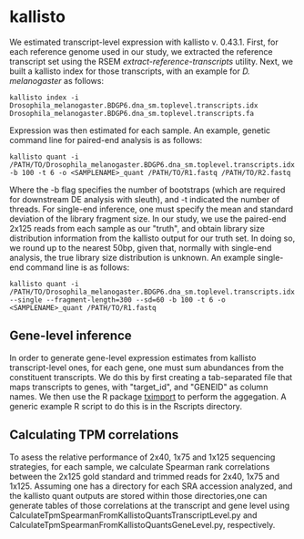 # kallisto

We estimated transcript-level expression with kallisto v. 0.43.1. First, for each reference genome used in our study, we extracted the reference transcript set using the RSEM<em> extract-reference-transcripts</em> utility. Next, we built a kallisto index for those transcripts, with an example for <em> D. melanogaster</em> as follows:

    kallisto index -i Drosophila_melanogaster.BDGP6.dna_sm.toplevel.transcripts.idx Drosophila_melanogaster.BDGP6.dna_sm.toplevel.transcripts.fa 

Expression was then estimated for each sample. An example, genetic command line for paired-end analysis is as follows:

    kallisto quant -i /PATH/TO/Drosophila_melanogaster.BDGP6.dna_sm.toplevel.transcripts.idx -b 100 -t 6 -o <SAMPLENAME>_quant /PATH/TO/R1.fastq /PATH/TO/R2.fastq

Where the -b flag specifies the number of bootstraps (which are required for downstream DE analysis with sleuth), and -t indicated the number of threads. For single-end inference, one must specify the mean and standard deviation of the library fragment size. In our study, we use the paired-end 2x125 reads from each sample as our "truth", and obtain library size distribution information from the kallisto output for our truth set. In doing so, we round up to the nearest 50bp, given that, normally with single-end analysis, the true library size distribution is unknown. An example single-end command line is as follows:

    kallisto quant -i /PATH/TO/Drosophila_melanogaster.BDGP6.dna_sm.toplevel.transcripts.idx --single --fragment-length=300 --sd=60 -b 100 -t 6 -o <SAMPLENAME>_quant /PATH/TO/R1.fastq

## Gene-level inference
In order to generate gene-level expression estimates from kallisto transcript-level ones, for each gene, one must sum abundances from the constituent transcripts. We do this by first creating a tab-separated file that maps transcripts to genes, with "target_id", and "GENEID" as column names. We then use the R package [tximport](https://bioconductor.org/packages/release/bioc/html/tximport.html) to perform the aggegation. A generic example R script to do this is in the Rscripts directory.

## Calculating TPM correlations
To asess the relative performance of 2x40, 1x75 and 1x125 sequencing strategies, for each sample, we calculate Spearman rank correlations between the 2x125 gold standard and trimmed reads for 2x40, 1x75 and 1x125. Assuming one has a directory for each SRA accession analyzed, and the kallisto quant outputs are stored within those directories,one can generate tables of those correlations at the transcript and gene level using CalculateTpmSpearmanFromKallistoQuantsTranscriptLevel.py and CalculateTpmSpearmanFromKallistoQuantsGeneLevel.py, respectively. 
